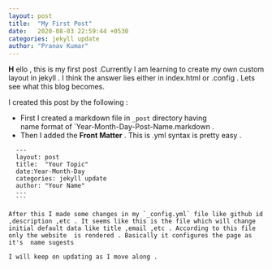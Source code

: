 ```yaml
---
layout: post
title:  "My First Post"
date:   2020-08-03 22:59:44 +0530
categories: jekyll update
author: "Pranav Kumar"
---
```


<strong class="strong" > H</strong> ello , this is my first post .Currently I am learning to create my own custom layout in jekyll . I think the answer lies either in index.html or .config . Lets see what this blog  becomes.  

I created this post by the following :
   * First I created a markdown file in `_post` directory having  
     name format of `Year-Month-Day-Post-Name.markdown .   
   * Then I added the **Front Matter** . This is .yml syntax is pretty easy .  
   ```
     ---  
     layout: post  
     title:  "Your Topic"  
     date:Year-Month-Day   
     categories: jekyll update  
     author: "Your Name"  
     ---  
     ```

After this I made some changes in my `_config.yml` file like github id ,description ,etc . It seems like this is the file which will change initial default data like title ,email ,etc . According to this file only the website  is rendered . Basically it configures the page as it's  name sugests

I will keep on updating as I move along .